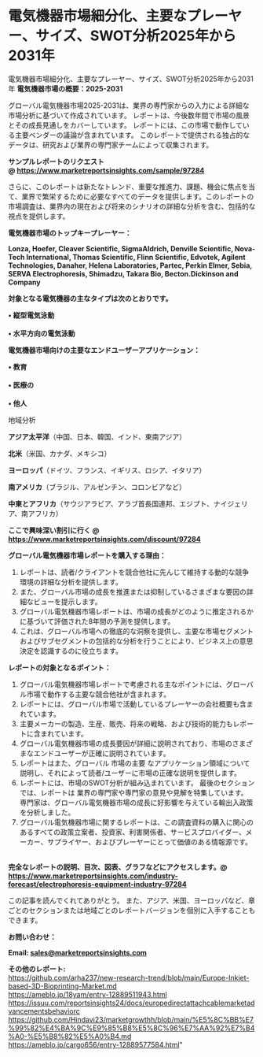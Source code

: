 # 電気機器市場細分化、主要なプレーヤー、サイズ、SWOT分析2025年から2031年
電気機器市場細分化、主要なプレーヤー、サイズ、SWOT分析2025年から2031年
<strong><b>電気機器市場の概要：2025-2031</b></strong>

グローバル電気機器市場2025-2031は、業界の専門家からの入力による詳細な市場分析に基づいて作成されています。 レポートは、今後数年間で市場の風景とその成長見通しをカバーしています。 レポートには、この市場で動作している主要ベンダーの議論が含まれています。 このレポートで提供される独占的なデータは、研究および業界の専門家チームによって収集されます。

<strong>サンプルレポートのリクエスト @ <a href=https://www.marketreportsinsights.com/sample/97284>https://www.marketreportsinsights.com/sample/97284</a></strong>

さらに、このレポートは新たなトレンド、重要な推進力、課題、機会に焦点を当て、業界で繁栄するために必要なすべてのデータを提供します。このレポートの市場調査は、業界内の現在および将来のシナリオの詳細な分析を含む、包括的な視点を提供します。

<strong>電気機器市場のトップキープレーヤー：</strong>

<strong>Lonza, Hoefer, Cleaver Scientific, SigmaAldrich, Denville Scientific, Nova-Tech International, Thomas Scientific, Flinn Scientific, Edvotek, Agilent Technologies, Danaher, Helena Laboratories, Partec, Perkin Elmer, Sebia, SERVA Electrophoresis, Shimadzu, Takara Bio, Becton.Dickinson and Company</strong>

<strong><b>対象となる電気機器の主なタイプは次のとおりです。</b></strong>

<strong>• 縦型電気泳動<br><br>• 水平方向の電気泳動</strong>

<strong><b>電気機器市場向けの主要なエンドユーザーアプリケーション：</b></strong>

<strong>• 教育<br><br>• 医療の<br><br>• 他人</strong>

 地域分析

<strong><b>アジア太平洋</b></strong>（中国、日本、韓国、インド、東南アジア）

<strong><b>北米</b></strong>（米国、カナダ、メキシコ）

<strong><b>ヨーロッパ</b></strong>（ドイツ、フランス、イギリス、ロシア、イタリア）

<strong><b>南アメリカ</b></strong>（ブラジル、アルゼンチン、コロンビアなど）

<strong><b>中東とアフリカ</b></strong>（サウジアラビア、アラブ首長国連邦、エジプト、ナイジェリア、南アフリカ）

<strong>ここで興味深い割引に行く @ <a href=https://www.marketreportsinsights.com/discount/97284>https://www.marketreportsinsights.com/discount/97284</a></strong>

<strong><b>グローバル電気機器市場レポートを購入する理由：</b></strong>
<ol>
  <li>レポートは、読者/クライアントを競合他社に先んじて維持する動的な競争環境の詳細な分析を提供します。</li>
  <li>また、グローバル市場の成長を推進または抑制しているさまざまな要因の詳細なビューを提示します。</li>
  <li>グローバル電気機器市場レポートは、市場の成長がどのように推定されるかに基づいて評価された8年間の予測を提供します。</li>
  <li>これは、グローバル市場への徹底的な洞察を提供し、主要な市場セグメントおよびサブセグメントの包括的な分析を行うことにより、ビジネス上の意思決定を認識するのに役立ちます。</li>
</ol>
<strong><b>レポートの対象となるポイント：</b></strong>
<ol>
  <li>グローバル電気機器市場レポートで考慮される主なポイントには、グローバル市場で動作する主要な競合他社が含まれます。</li>
  <li>レポートには、グローバル市場で活動しているプレーヤーの会社概要も含まれています。</li>
  <li>主要メーカーの製造、生産、販売、将来の戦略、および技術的能力もレポートに含まれています。</li>
  <li>グローバル電気機器市場の成長要因が詳細に説明されており、市場のさまざまなエンドユーザーが正確に説明されています。</li>
  <li>レポートはまた、グローバル 市場の主要 なアプリケーション領域について説明し、それによって読者/ユーザーに市場の正確な説明を提供します。</li>
  <li>レポートには、市場のSWOT分析が組み込まれています。 最後のセクションでは、レポートは 業界の専門家や専門家の意見や見解を特集しています。 専門家は、グローバル電気機器市場の成長に好影響を与えている輸出入政策を分析しました。</li>
  <li>グローバル電気機器市場に関するレポートは、この調査資料の購入に関心のあるすべての政策立案者、投資家、利害関係者、サービスプロバイダー、メーカー、サプライヤー、およびプレーヤーにとって価値のある情報源です。</li>
</ol><br>
<strong>完全なレポートの説明、目次、図表、グラフなどにアクセスします。@ <a href=https://www.marketreportsinsights.com/industry-forecast/electrophoresis-equipment-industry-97284>https://www.marketreportsinsights.com/industry-forecast/electrophoresis-equipment-industry-97284</a></strong>

この記事を読んでくれてありがとう。 また、アジア、米国、ヨーロッパなど、章ごとのセクションまたは地域ごとのレポートバージョンを個別に入手することもできます。

<strong><b>お問い合わせ：</b></strong>

<strong>Email: </strong><a href=mailto:sales@marketreportsinsights.com><strong>sales@marketreportsinsights.com</strong></a>

<strong>その他のレポート:</strong>
<br>
<a href=https://github.com/arha237/new-research-trend/blob/main/Europe-Inkjet-based-3D-Bioprinting-Market.md>https://github.com/arha237/new-research-trend/blob/main/Europe-Inkjet-based-3D-Bioprinting-Market.md</a>
<br>
<a href=https://ameblo.jp/18yam/entry-12889511943.html>https://ameblo.jp/18yam/entry-12889511943.html</a>
<br>
<a href=https://issuu.com/reportsinsights24/docs/europedirectattachcablemarketadvancementsbehaviorc>https://issuu.com/reportsinsights24/docs/europedirectattachcablemarketadvancementsbehaviorc</a>
<br>
<a href=https://github.com/Hindavi23/marketgrowthh/blob/main/%E5%8C%BB%E7%99%82%E4%BA%9C%E9%85%B8%E5%8C%96%E7%AA%92%E7%B4%A0-%E5%B8%82%E5%A0%B4.md>https://github.com/Hindavi23/marketgrowthh/blob/main/%E5%8C%BB%E7%99%82%E4%BA%9C%E9%85%B8%E5%8C%96%E7%AA%92%E7%B4%A0-%E5%B8%82%E5%A0%B4.md</a>
<br>
<a href=https://ameblo.jp/cargo656/entry-12889577584.html>https://ameblo.jp/cargo656/entry-12889577584.html</a>"

